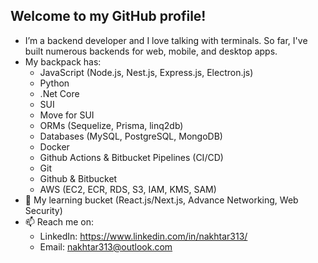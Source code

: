 ## Welcome to my GitHub profile!

- I’m a backend developer and I love talking with terminals. So far, I've built numerous backends for web, mobile, and desktop apps.
- My backpack has:
  - JavaScript (Node.js, Nest.js, Express.js, Electron.js)
  - Python
  - .Net Core
  - SUI
  - Move for SUI
  - ORMs (Sequelize, Prisma, linq2db)
  - Databases (MySQL, PostgreSQL, MongoDB)
  - Docker
  - Github Actions & Bitbucket Pipelines (CI/CD)
  - Git
  - Github & Bitbucket
  - AWS (EC2, ECR, RDS, S3, IAM, KMS, SAM)
- 🌱 My learning bucket (React.js/Next.js, Advance Networking, Web Security)
- 📫 Reach me on:
  - LinkedIn: https://www.linkedin.com/in/nakhtar313/
  - Email: nakhtar313@outlook.com
